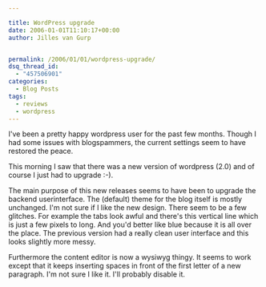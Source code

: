 ```yaml
---

title: WordPress upgrade
date: 2006-01-01T11:10:17+00:00
author: Jilles van Gurp


permalink: /2006/01/01/wordpress-upgrade/
dsq_thread_id:
  - "457506901"
categories:
  - Blog Posts
tags:
  - reviews
  - wordpress
---
```

I've been a pretty happy wordpress user for the past few months. Though I had some issues with blogspammers, the current settings seem to have restored the peace.

This morning I saw that there was a new version of wordpress (2.0) and of course I just had to upgrade :-).

The main purpose of this new releases seems to have been to upgrade the backend userinterface. The (default) theme for the blog itself is mostly unchanged. I'm not sure if I like the new design. There seem to be a few glitches. For example the tabs look awful and there's this vertical line which is just a few pixels to long. And you'd better like blue because it is all over the place. The previous version had a really clean user interface and this looks slightly more messy.

Furthermore the content editor is now a wysiwyg thingy. It seems to work except that it keeps inserting spaces in front of the first letter of a new paragraph. I'm not sure I like it. I'll probably disable it.